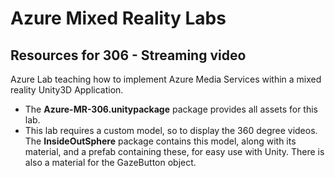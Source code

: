 # Azure Mixed Reality Labs

## Resources for 306 - Streaming video

Azure Lab teaching how to implement Azure Media Services within a mixed reality Unity3D Application.

- The **Azure-MR-306.unitypackage** package provides all assets for this lab.
- This lab requires a custom model, so to display the 360 degree videos. The **InsideOutSphere** package contains this model, along with its material, and a prefab containing these, for easy use with Unity. There is also a material for the GazeButton object.